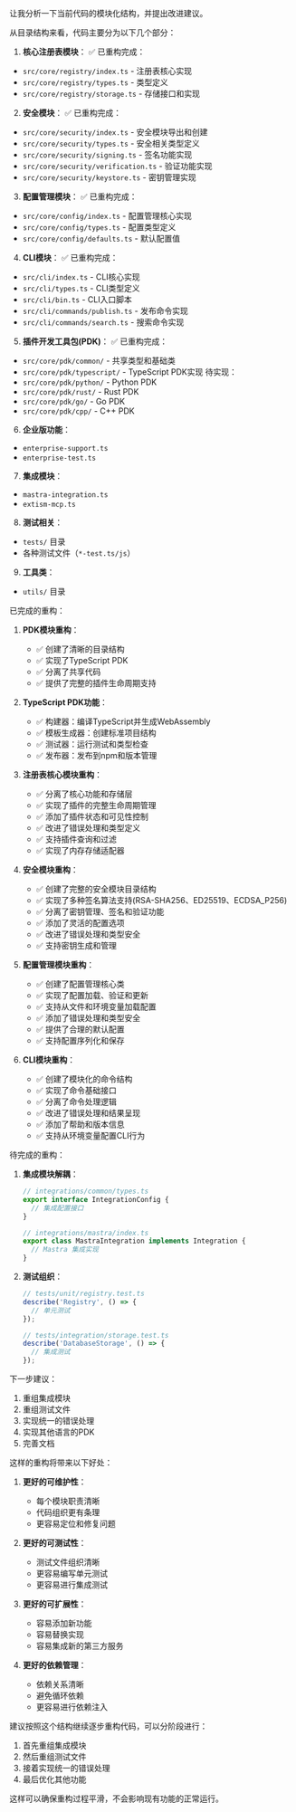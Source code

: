 让我分析一下当前代码的模块化结构，并提出改进建议。

从目录结构来看，代码主要分为以下几个部分：

1. **核心注册表模块**：
✅ 已重构完成：
- `src/core/registry/index.ts` - 注册表核心实现
- `src/core/registry/types.ts` - 类型定义
- `src/core/registry/storage.ts` - 存储接口和实现

2. **安全模块**：
✅ 已重构完成：
- `src/core/security/index.ts` - 安全模块导出和创建
- `src/core/security/types.ts` - 安全相关类型定义
- `src/core/security/signing.ts` - 签名功能实现
- `src/core/security/verification.ts` - 验证功能实现
- `src/core/security/keystore.ts` - 密钥管理实现

3. **配置管理模块**：
✅ 已重构完成：
- `src/core/config/index.ts` - 配置管理核心实现
- `src/core/config/types.ts` - 配置类型定义
- `src/core/config/defaults.ts` - 默认配置值

4. **CLI模块**：
✅ 已重构完成：
- `src/cli/index.ts` - CLI核心实现
- `src/cli/types.ts` - CLI类型定义
- `src/cli/bin.ts` - CLI入口脚本
- `src/cli/commands/publish.ts` - 发布命令实现
- `src/cli/commands/search.ts` - 搜索命令实现

5. **插件开发工具包(PDK)**：
✅ 已重构完成：
- `src/core/pdk/common/` - 共享类型和基础类
- `src/core/pdk/typescript/` - TypeScript PDK实现
待实现：
- `src/core/pdk/python/` - Python PDK
- `src/core/pdk/rust/` - Rust PDK
- `src/core/pdk/go/` - Go PDK
- `src/core/pdk/cpp/` - C++ PDK

6. **企业版功能**：
- `enterprise-support.ts`
- `enterprise-test.ts`

7. **集成模块**：
- `mastra-integration.ts`
- `extism-mcp.ts`

8. **测试相关**：
- `tests/` 目录
- 各种测试文件（`*-test.ts/js`）

9. **工具类**：
- `utils/` 目录

已完成的重构：

1. **PDK模块重构**：
   - ✅ 创建了清晰的目录结构
   - ✅ 实现了TypeScript PDK
   - ✅ 分离了共享代码
   - ✅ 提供了完整的插件生命周期支持

2. **TypeScript PDK功能**：
   - ✅ 构建器：编译TypeScript并生成WebAssembly
   - ✅ 模板生成器：创建标准项目结构
   - ✅ 测试器：运行测试和类型检查
   - ✅ 发布器：发布到npm和版本管理

3. **注册表核心模块重构**：
   - ✅ 分离了核心功能和存储层
   - ✅ 实现了插件的完整生命周期管理
   - ✅ 添加了插件状态和可见性控制
   - ✅ 改进了错误处理和类型定义
   - ✅ 支持插件查询和过滤
   - ✅ 实现了内存存储适配器

4. **安全模块重构**：
   - ✅ 创建了完整的安全模块目录结构
   - ✅ 实现了多种签名算法支持(RSA-SHA256、ED25519、ECDSA_P256)
   - ✅ 分离了密钥管理、签名和验证功能
   - ✅ 添加了灵活的配置选项
   - ✅ 改进了错误处理和类型安全
   - ✅ 支持密钥生成和管理

5. **配置管理模块重构**：
   - ✅ 创建了配置管理核心类
   - ✅ 实现了配置加载、验证和更新
   - ✅ 支持从文件和环境变量加载配置
   - ✅ 添加了错误处理和类型安全
   - ✅ 提供了合理的默认配置
   - ✅ 支持配置序列化和保存

6. **CLI模块重构**：
   - ✅ 创建了模块化的命令结构
   - ✅ 实现了命令基础接口
   - ✅ 分离了命令处理逻辑
   - ✅ 改进了错误处理和结果呈现
   - ✅ 添加了帮助和版本信息
   - ✅ 支持从环境变量配置CLI行为

待完成的重构：

1. **集成模块解耦**：
   ```typescript
   // integrations/common/types.ts
   export interface IntegrationConfig {
     // 集成配置接口
   }

   // integrations/mastra/index.ts
   export class MastraIntegration implements Integration {
     // Mastra 集成实现
   }
   ```

2. **测试组织**：
   ```typescript
   // tests/unit/registry.test.ts
   describe('Registry', () => {
     // 单元测试
   });

   // tests/integration/storage.test.ts
   describe('DatabaseStorage', () => {
     // 集成测试
   });
   ```

下一步建议：

1. 重组集成模块
2. 重组测试文件
3. 实现统一的错误处理
4. 实现其他语言的PDK
5. 完善文档

这样的重构将带来以下好处：

1. **更好的可维护性**：
   - 每个模块职责清晰
   - 代码组织更有条理
   - 更容易定位和修复问题

2. **更好的可测试性**：
   - 测试文件组织清晰
   - 更容易编写单元测试
   - 更容易进行集成测试

3. **更好的可扩展性**：
   - 容易添加新功能
   - 容易替换实现
   - 容易集成新的第三方服务

4. **更好的依赖管理**：
   - 依赖关系清晰
   - 避免循环依赖
   - 更容易进行依赖注入

建议按照这个结构继续逐步重构代码，可以分阶段进行：

1. 首先重组集成模块
2. 然后重组测试文件
3. 接着实现统一的错误处理
4. 最后优化其他功能

这样可以确保重构过程平滑，不会影响现有功能的正常运行。

